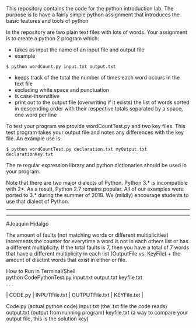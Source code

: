 This repository contains the code for the python introduction lab. The
purpose is to have a fairly simple python assignment that introduces
the basic features and tools of python

In the repository are two plain text files with lots of words. Your
assignment is to create a python 2 program which:
* takes as input the name of an input file and output file
* example

`$ python wordCount.py input.txt output.txt`
* keeps track of the total the number of times each word occurs in the text file 
* excluding white space and punctuation
* is case-insensitive
* print out to the output file (overwriting if it exists) the list of
  words sorted in descending order with their respective totals
  separated by a space, one word per line

To test your program we provide wordCountTest.py and two key
files. This test program takes your output file and notes any
differences with the key file. An example use is:

`$ python wordCountTest.py declaration.txt myOutput.txt declarationKey.txt`

The re regular expression library and python dictionaries should be
used in your program. 

Note that there are two major dialects of Python.  Python 3.* is
incompatible with 2*.  As a result, Python 2.7 remains popular.  All
of our examples were ported to 3.* during the summer of 2018.  We (mildly)
encourage students to use that dialect of Python.


-----------------------------------------------------
-----------------------------------------------------
#Joaquin Hidalgo

The amount of faults (not matching words or different multiplicities) increments the counter for everytime a word is not in each others list or has a different multiplicity.
  If the total faults is 7, then you have a total of 7 words that have a different multiplicity in each list (OutputFile vs. KeyFile) + the amount of     disctint words that exist in either or file.
  
 
 
How to Run in Terminal/Shell  
python   CodePythonTest.py   input.txt   output.txt   keyfile.txt  
.
.
.

| CODE.py | INPUTFile.txt  | OUTPUTFile.txt  | KEYFile.txt  |

Code.py      (actual python code)
input.txt    (the .txt file the code reads)
output.txt   (output from running program)
keyfile.txt  (a way to compare your output file, this is the solution key)
